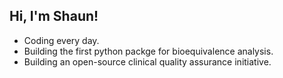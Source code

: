 <h2> Hi, I'm Shaun! </h2>

- Coding every day.
- Building the first python packge for bioequivalence analysis.
- Building an open-source clinical quality assurance initiative.
